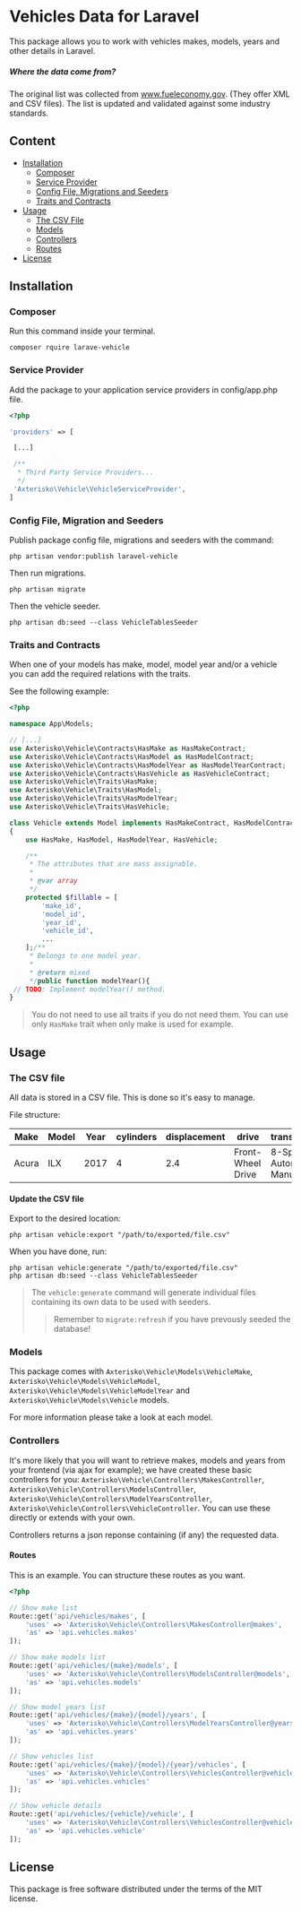 # Vehicles Data for Laravel

This package allows you to work with vehicles makes, models, years and other details in
Laravel.

##### Where the data come from?

The original list was collected from www.fueleconomy.gov. (They offer XML and
CSV files). The list is updated and validated against some industry standards.

## Content

- [Installation](#installation)
	- [Composer](#composer)
	- [Service Provider](#service-provider)
	- [Config File, Migrations and Seeders](#config-file-migration-and-seeders)
	- [Traits and Contracts](#traits-and-contracts)
- [Usage](#usage)
	- [The CSV File](#the-csv-file)
	- [Models](#models)
	- [Controllers](#controllers)
	- [Routes](#routes)
- [License](#license)


## Installation

### Composer


Run this command inside your terminal.

	composer rquire larave-vehicle

### Service Provider
Add the package to your application service providers in config/app.php file.
```php
<?php

'providers' => [

 [...]

 /**
  * Third Party Service Providers...
  */
 'Axterisko\Vehicle\VehicleServiceProvider',
]
```

### Config File, Migration and Seeders

Publish package config file, migrations and seeders with the command:

	php artisan vendor:publish laravel-vehicle

Then run migrations.

	php artisan migrate

Then the vehicle seeder.

	php artisan db:seed --class VehicleTablesSeeder

### Traits and Contracts
When one of your models has make, model, model year and/or a vehicle you can add the required relations with the traits.

See the following example:

```php
<?php

namespace App\Models;

// [...]
use Axterisko\Vehicle\Contracts\HasMake as HasMakeContract;
use Axterisko\Vehicle\Contracts\HasModel as HasModelContract;
use Axterisko\Vehicle\Contracts\HasModelYear as HasModelYearContract;
use Axterisko\Vehicle\Contracts\HasVehicle as HasVehicleContract;
use Axterisko\Vehicle\Traits\HasMake;
use Axterisko\Vehicle\Traits\HasModel;
use Axterisko\Vehicle\Traits\HasModelYear;
use Axterisko\Vehicle\Traits\HasVehicle;

class Vehicle extends Model implements HasMakeContract, HasModelContract, HasModelYearContract, HasVehicleContract
{
	use HasMake, HasModel, HasModelYear, HasVehicle;

	/**
     * The attributes that are mass assignable.
     *
     * @var array
     */
    protected $fillable = [
        'make_id',
        'model_id',
        'year_id',
        'vehicle_id',
        ...
    ];/**
	 * Belongs to one model year.
	 *
	 * @return mixed
	 */public function modelYear(){
 // TODO: Implement modelYear() method.
}
```

> You do not need to use all traits if you do not need them. You can use only `HasMake` trait when only make is used for example.

## Usage

### The CSV file

All data is stored in a CSV file. This is done so it's easy to manage.

File structure:

| Make 		| Model			   	| Year | cylinders	| displacement	| drive				| transmission				| class 		|
| --------- | ----------------- | ---- | ---------- | ------------- | ----------------- | ------------------------- | ------------- |
| Acura	    | ILX				| 2017 | 4			| 2.4 			| Front-Wheel Drive | 8-Speed Automated Manual	| Compact Cars	|

#### Update the CSV file

Export to the desired location:

	php artisan vehicle:export "/path/to/exported/file.csv"

When you have done, run:

	php artisan vehicle:generate "/path/to/exported/file.csv"
	php artisan db:seed --class VehicleTablesSeeder

> The `vehicle:generate` command will generate individual files containing its own data to be used with seeders.
>> Remember to `migrate:refresh` if you have prevously seeded the database!

### Models

This package comes with `Axterisko\Vehicle\Models\VehicleMake`,
`Axterisko\Vehicle\Models\VehicleModel`,
`Axterisko\Vehicle\Models\VehicleModelYear` and
`Axterisko\Vehicle\Models\Vehicle` models.

For more information please take a look at each model.

### Controllers
It's more likely that you will want to retrieve makes, models and years from your frontend (via ajax for example); we have created these basic controllers for you:
`Axterisko\Vehicle\Controllers\MakesController`,
`Axterisko\Vehicle\Controllers\ModelsController`,
`Axterisko\Vehicle\Controllers\ModelYearsController`,
`Axterisko\Vehicle\Controllers\VehicleController`. You can use these directly or extends with your own.

Controllers returns a json reponse containing (if any) the requested data.

#### Routes

This is an example. You can structure these routes as you want.

```php
<?php

// Show make list
Route::get('api/vehicles/makes', [
	'uses' => 'Axterisko\Vehicle\Controllers\MakesController@makes',
	'as' => 'api.vehicles.makes'
]);

// Show make models list
Route::get('api/vehicles/{make}/models', [
	'uses' => 'Axterisko\Vehicle\Controllers\ModelsController@models',
	'as' => 'api.vehicles.models'
]);

// Show model years list
Route::get('api/vehicles/{make}/{model}/years', [
	'uses' => 'Axterisko\Vehicle\Controllers\ModelYearsController@years',
	'as' => 'api.vehicles.years'
]);

// Show vehicles list
Route::get('api/vehicles/{make}/{model}/{year}/vehicles', [
	'uses' => 'Axterisko\Vehicle\Controllers\VehiclesController@vehicles',
	'as' => 'api.vehicles.vehicles'
]);

// Show vehicle details
Route::get('api/vehicles/{vehicle}/vehicle', [
	'uses' => 'Axterisko\Vehicle\Controllers\VehiclesController@vehicle',
	'as' => 'api.vehicles.vehicle'
]);
```

## License

This package is free software distributed under the terms of the MIT license.
